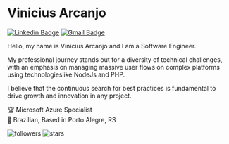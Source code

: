 # Vinicius Arcanjo

[![Linkedin Badge](https://img.shields.io/badge/-Vinicius%20Arcanjo-00575f?style=flat-square&logo=Linkedin&logoColor=white&link=https://www.linkedin.com/in/viniciusarcanjo/)]([https://www.linkedin.com/in/diego-schell-fernandes/](https://www.linkedin.com/in/viniciusarcanjo/)) 
[![Gmail Badge](https://img.shields.io/badge/-vinicius@arcanjo.dev-00575f?style=flat-square&logo=Gmail&logoColor=white&link=mailto:vinicius@arcanjo.dev)](mailto:vinicius@arcanjo.dev)

Hello, my name is Vinicius Arcanjo and I am a Software Engineer.

My professional journey stands out for a diversity of technical challenges, with an emphasis on managing massive user flows on complex platforms using technologieslike NodeJs and PHP.

I believe that the continuous search for best practices is fundamental to drive growth and innovation in any project.

🏆 Microsoft Azure Specialist <br />
🏡 Brazilian, Based in Porto Alegre, RS

<div>
  <img alt="followers" src="https://img.shields.io/github/followers/vinicius-arcanjo?color=black" />
   <img alt="stars" src="https://img.shields.io/github/stars/vinicius-arcanjo?color=black" />
</div>
